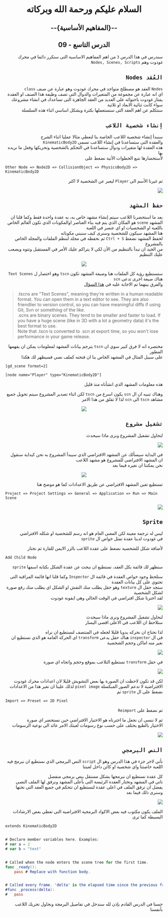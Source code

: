 <div dir = rtl>

<div align = "center">

# السلام عليكم ورحمة الله وبركاته
## --{المفاهيم الأساسية}--
## الدرس التاسع - 09
</div>

سندرس في هذا الدرس `3` من اهم المفاهيم الاساسية التى ستكرر دائما في محرك غودوت وهم `Nodes, Scenes, Scripts`

## `العُقد Nodes`
`Nodes` العقد هو مصطلح متواجد في محرك غودوت وهو عبارة عن صنف `class`  
اي انه عبارة عن مجموعة من المتغيرات والدوال التى تصف وظيفة هذا الصنف او العقدة  
يمتاز غودوت باحتوائه على العديد من العقد الجاهزة التى تساعدك في انشاء مشروعك سواء كانت ثنائية الابعاد او ثلاثية  
سنتكلم عن اهم العقد التى سنستعملها بكثرة وبشكل اساسي اثناء هذه السلسلة  

## `إنشاء شخصية اللاعب`
سنبدأ إنشاء شخصية اللاعب الخاصة بنا لنعطي مثالا عمليا اثناء الشرح  
 والعقدة التى ستساعدنا في إنشاء اللاعب تسمى `KinematicBody2D`  
هذه العقدة لها متغيرات ودوال ستساعدنا في التحكم بالشخصية وتحريكها وفعل ما نريده بها  
لأستحضارها نتبع الخطوات الأتية نضغط على  

<div dir = ltr>

`Other Node => Node2D => CollisionObject => PhysicsBody2D => KinematicBody2D` 

</div>

ثم غيرنا الأسم الى `Player` ليعبر عن الشخصية لا اكثر

![](Image/0.gif)

## `حفظ المشهد`
بعد ما استحضرنا اللاعب سيتم إنشاء مشهد خاص به، به عقدة واحدة فقط وكما قلنا ان المشهد `scene` هو المكان الذي يتم فيه بناء العناصر اوالمكونات الذي تكون العالم الخاص باللعبة او الشخصيات او اي عنصر في اللعبة  
هنا المشهد سيكون للشخصية وسنرى كيف سنبني مكوناته  
لحفظ المشهد نضغط  `Ctrl + S` ثم نحفظه في مجلد لننظم الملفات والمجلد الخاص بالمشروع  
من الجيد ان تبدأ بالتنظيم من الأن لكي لا يتراكم عليك الأمر في المستقبل وتتوه ويصعب عليك التنظيم  

<div align = "center">

  ![](Image/1.gif)
</div>

ستستطيع رؤية كل الملفات هنا وصيغة المشهد تكون `tscn` وهو اختصار ل `Text Scenes`
هناك صيغة اخرى تدعى `scn`  
والفرق بينهما تم الاجابة عليه في [هذا السؤال](https://godotengine.org/qa/5447/what-are-diffrence-between-scn-and-tsn-which-one-is-better)

<div dir = ltr>

> .tscns are "Text Scenes", meaning they're written in a human readable format. You can open them in a text editor to see. They are also friendlier to version control, so you can have meaningful diffs if using Git, Svn or something of the like.  
.scns are binary scenes. They tend to be smaller and faster to load. If you have a huge scene (like in 3D with a lot a geometry data) it's the best format to use.  
Note that .tscn is converted to .scn at export time, so you won't lose performance in your game release.

</div>

مختصره انه لا فرق كبير سوي ان `tscn` يترجم بيانات المشهد لمعلومات يمكن ان يفهمها المطور  
على سبيل المثال في المشهد الخاص بنا ان فتحته كملف نصي فسيظهر لك هكذا  

<div dir = ltr>

```
[gd_scene format=2]

[node name="Player" type="KinematicBody2D"]
```
</div>

هذه معلومات المشهد الذي انشأناه منذ قليل

وهناك تنبيه ان ال `scn` يكون اسرع من `tscn` لكن اثناء تصدير المشروع سيتم تحويل جميع مشاهد `tscn` الى `scn` لذا لا تقلق من هذا الامر

<div align = "center">

  ![](Image/2.png)
</div>

## `تشغيل مشروع`
لنحاول تشغيل المشروع ونرى ماذا سيحدث

![](Image/3.gif)

في البداية سيسألك عن المشهد الافتراضي الذي سيبدأ المشروع به
نحن كبداية سنقول ان المشهد الافتراضي للمشروع هو مشهد اللاعب  
نحن يمكننا ان نغيره فيما بعد

<div align = "center">

![](Image/4.png)
</div>

تستطيع تعين المشهد الافتراضي عن طريق الاعدادات كما هو موضح هنا 

<div dir = ltr>

`Project => Project Settings => General => Application => Run => Main Scene`

</div>

![](Image/5.gif)

## `Sprite`

ليس له ترجمة معينة لكن المعنى العام هو انه رسم للشخصية او شكله الافتراضي  
في غودوت لدينا عقدة تمثل خواص ال `sprite` 

لأضافة شكل للشخصية نضغط على عقدة اللاعب بالزر الايمن للفارة ثم نختار  

<div dir = ltr>

`Add Child Node`

</div>

ستظهر لك قائمة بكل العقد، نستطيع ان نبحث عن عقدة الشكل بكتابة اسمها `sprite`

ستلحظ وجود خواص العقدة في قائمة ال `Inspector` وكما قلنا انها قائمة المراقبة التى تحتوي على كل بيانات العقدة  
ستجد حقل ال `texture` وهو حقل يطلب منك النقش او الشكل اي يطلب منك رفع صورة لشكل الشخصية  
لقد اخترنا شكل افتراضي في الوقت الحالي وهي ايقونة غودوت  

![](Image/6.gif)

لنحاول تشغيل المشروع ونرى ماذا سيحدث  
ستلاحظ ان اللاعب في الاعلى اقصى اليسار

لذا نحتاج ان نحركه يدويا قليلا لجعله في المنتصف لنستطيع ان نراه  
في ال `inspector` هناك حقل يدعى `transform` اي الحركة العامة هو الذي نستطيع ان نغير منه اماكن وحجم الشخصية  

![](Image/7.gif)

في حقل `transform` نستطيع التلاعب بموقع وحجم واتجاه اي صورة  

![](Image/8.gif)

لكن قد تكون لاحظت ان الصورة بها بعض التشويش قليلا
لان اعدادات محرك غودوت الافتراضية لا تدعم الصور المبكسلة `pixel image` لذلك علينا ان نغير هذا من الاعدادات  
نضغط على ال `sprite` ثم 
<div dir = ltr>

`Import => Preset => 2D Pixel `

</div>

ثم نضغط على `Reimport`

ثم لا ننسى ان نجعل ما اخترناه هو الاختيار الافتراضي حين نستحضر اي صورة  
الاختيار بالطبع يختلف على حسب نوع رسومات لعبتك الامر عائد الى نوعية الرسومات

![](Image/9.gif)

## `النص البرمجي`
نأتي لاخر جزء في هذا الدرس وهو ال `script` النص البرمجي الذي نستطيع ان نبرمج فيه اللعبة خاصتنا واي شخصية او كائن داخل لعبتنا  

كل عقدة نستطيع ان نبرمجها بشكل مستقل بنص برمجي منفصل  
ناتي في المشهد ونختار العقدة الرئيسة التى بأعلى المشهد ونرفق لها الملف النصي  
يفضل ان ترفق الملف في اعلى عقدة لتستطيع ان تتحكم في جميع العقد التى تحتها  وسنرى ذلك فيما بعد  

![](Image/10.gif)

الملف يكون مكتوب فيه بعض الاكواد البرمجية الافتراضية التى تعطي بعض الارشادات البسيطة كما ترى

<div dir = ltr>

```swift
extends KinematicBody2D


# Declare member variables here. Examples:
# var a = 2
# var b = "text"


# Called when the node enters the scene tree for the first time.
func _ready():
	pass # Replace with function body.


# Called every frame. 'delta' is the elapsed time since the previous frame.
#func _process(delta):
#	pass
```
</div>

حسنا في الدرس القادم بإذن لله سندخل في تفاصيل البرمجة ونحاول تحريك اللاعب بأنفسنا

</div> 